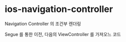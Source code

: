 # ios-navigation-controller

Navigation Controller 의 조건부 렌더링

Segue 를 통한 이전, 다음의 ViewController 를 가져오느 코드
